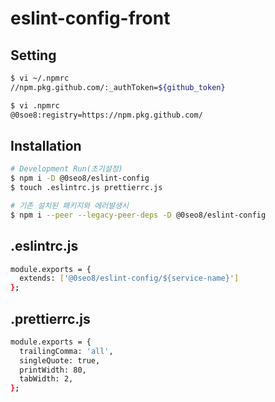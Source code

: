 # eslint-config-front

## Setting

```bash
$ vi ~/.npmrc
//npm.pkg.github.com/:_authToken=${github_token}

$ vi .npmrc
@0soe8:registry=https://npm.pkg.github.com/

```

## Installation

```bash
# Development Run(초기설정)
$ npm i -D @0seo8/eslint-config
$ touch .eslintrc.js prettierrc.js

# 기존 설치된 패키지와 에러발생시
$ npm i --peer --legacy-peer-deps -D @0seo8/eslint-config
```

## .eslintrc.js

```bash
module.exports = {
  extends: ['@0seo8/eslint-config/${service-name}']
};

```

## .prettierrc.js

```bash
module.exports = {
  trailingComma: 'all',
  singleQuote: true,
  printWidth: 80,
  tabWidth: 2,
};
```
